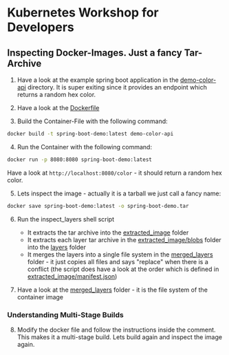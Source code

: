 # Kubernetes Workshop for Developers

## Inspecting Docker-Images. Just a fancy Tar-Archive

1. Have a look at the example spring boot application in the [demo-color-api](demo-color-api) directory. It is super exiting since it provides an endpoint which returns a random hex color.

2. Have a look at the [Dockerfile](demo-color-api/Dockerfile)
3. Build the Container-File with the following command:
```bash
docker build -t spring-boot-demo:latest demo-color-api
```

4. Run the Container with the following command:
```bash
docker run -p 8080:8080 spring-boot-demo:latest
```

Have a look at ```http://localhost:8080/color``` - it should return a random hex color.

5. Lets inspect the image - actually it is a tarball we just call a fancy name:
```bash
docker save spring-boot-demo:latest -o spring-boot-demo.tar
```

6. Run the inspect_layers shell script
   - It extracts the tar archive into the [extracted_image](extracted_image) folder
   - It extracts each layer tar archive in the [extracted_image/blobs](extracted_image/blobs) folder into the [layers](layers) folder
   - It merges the layers into a single file system in the [merged_layers](merged_layers) folder - it just copies all files and says "replace" when there is a conflict (the script does have a look at the order which is defined in [extracted_image/manifest.json](extracted_image/manifest.json))

7. Have a look at the [merged_layers](merged_layers) folder - it is the file system of the container image

### Understanding Multi-Stage Builds

8. Modify the docker file and follow the instructions inside the comment. This makes it a multi-stage build. Lets build again and inspect the image again.